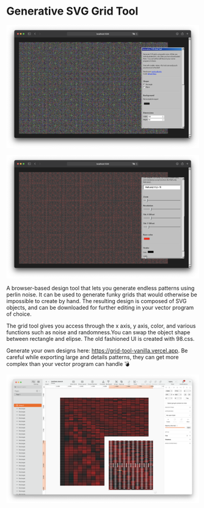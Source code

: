 # Generative SVG Grid Tool

![Thumbnail](bin/img2.png)

![Thumbnail](bin/img1.png)

A browser-based design tool that lets you generate endless patterns using perlin noise. It can be used to generate funky grids that would otherwise be impossible to create by hand. The resulting design is composed of SVG objects, and can be downloaded for further editing in your vector program of choice.

The grid tool gives you access through the x axis, y axis, color, and various functions such as noise and randomness.You can swap the object shape between rectangle and elipse. The old fashioned UI is created with 98.css.

Generate your own designs here: https://grid-tool-vanilla.vercel.app. Be careful while exporting large and details patterns, they can get more complex than your vector program can handle 💣

![Scarf](bin/sketch.png)
